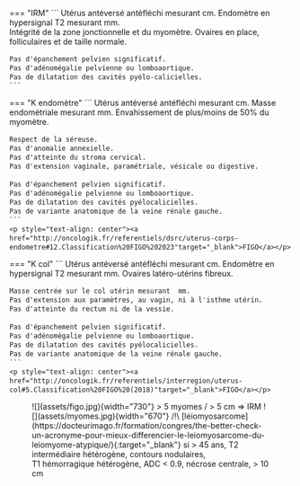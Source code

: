 === "IRM"
    ```
    Utérus antéversé antéfléchi mesurant  cm.
    Endomètre en hypersignal T2 mesurant  mm.  
    Intégrité de la zone jonctionnelle et du myomètre.
    Ovaires en place, folliculaires et de taille normale.

    Pas d'épanchement pelvien significatif.
    Pas d'adénomégalie pelvienne ou lomboaortique.
    Pas de dilatation des cavités pyélo-calicielles.
    ```
=== "K endomètre"
    ```
    Utérus antéversé antéfléchi mesurant  cm.
    Masse endométriale mesurant  mm.
    Envahissement de plus/moins de 50% du myomètre.

    Respect de la séreuse.
    Pas d'anomalie annexielle.
    Pas d'atteinte du stroma cervical.
    Pas d'extension vaginale, paramétriale, vésicale ou digestive.

    Pas d'épanchement pelvien significatif.
    Pas d'adénomégalie pelvienne ou lomboaortique.
    Pas de dilatation des cavités pyélocalicielles.
    Pas de variante anatomique de la veine rénale gauche.
    ```
    <p style="text-align: center"><a href="http://oncologik.fr/referentiels/dsrc/uterus-corps-endometre#12.Classification%20FIGO%202023"target="_blank">FIGO</a></p>
=== "K col"
    ```
    Utérus antéversé antéfléchi mesurant  cm.
    Endomètre en hypersignal T2 mesurant  mm.
    Ovaires latéro-utérins fibreux.

    Masse centrée sur le col utérin mesurant  mm.
    Pas d'extension aux paramètres, au vagin, ni à l'isthme utérin.
    Pas d'atteinte du rectum ni de la vessie.

    Pas d'épanchement pelvien significatif.
    Pas d'adénomégalie pelvienne ou lomboaortique.
    Pas de dilatation des cavités pyélocalicielles.
    Pas de variante anatomique de la veine rénale gauche.
    ```
    <p style="text-align: center"><a href="http://oncologik.fr/referentiels/interregion/uterus-col#5.Classification%20FIGO%20(2018)"target="_blank">FIGO</a></p>

<figure markdown="span">
    ![](assets/figo.jpg){width="730"}
    > 5 myomes / > 5 cm => IRM
    ![](assets/myomes.jpg){width="670"}
    /!\ [léiomyosarcome](https://docteurimago.fr/formation/congres/the-better-check-un-acronyme-pour-mieux-differencier-le-leiomyosarcome-du-leiomyome-atypique/){:target="_blank"} si > 45 ans, T2 intermédiaire hétérogène, contours nodulaires, </br> T1 hémorragique hétérogène, ADC < 0.9, nécrose centrale, > 10 cm
</figure>